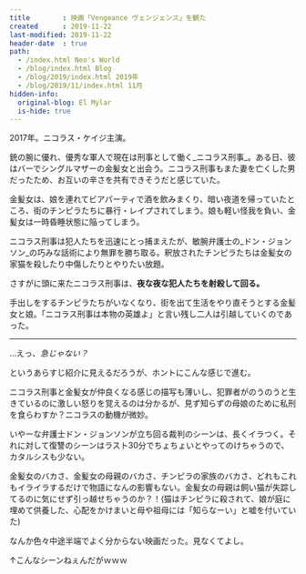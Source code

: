 ```yaml
---
title        : 映画「Vengeance ヴェンジェンス」を観た
created      : 2019-11-22
last-modified: 2019-11-22
header-date  : true
path:
  - /index.html Neo's World
  - /blog/index.html Blog
  - /blog/2019/index.html 2019年
  - /blog/2019/11/index.html 11月
hidden-info:
  original-blog: El Mylar
  is-hide: true
---
```


2017年。ニコラス・ケイジ主演。

銃の腕に優れ、優秀な軍人で現在は刑事として働く_ニコラス刑事_。ある日、彼はバーでシングルマザーの金髪女と出会う。ニコラス刑事もまた妻を亡くした男だったため、お互いの辛さを共有できそうだと感じていた。

金髪女は、娘を連れてビアパーティで酒を飲みまくり、暗い夜道を帰っていたところ、街のチンピラたちに暴行・レイプされてしまう。娘も軽い怪我を負い、金髪女は一時昏睡状態に陥ってしまう。

ニコラス刑事は犯人たちを迅速にとっ捕まえたが、敏腕弁護士の_ドン・ジョンソン_の巧みな話術により無罪を勝ち取る。釈放されたチンピラたちは金髪女の家猫を殺したり中傷したりとやりたい放題。

さすがに頭に来たニコラス刑事は、__夜な夜な犯人たちを射殺して回る。__

手出しをするチンピラたちがいなくなり、街を出て生活をやり直そうとする金髪女と娘。「ニコラス刑事は本物の英雄よ」と言い残し二人は引越していくのであった。

---

…えっ、_急じゃない？_

というあらすじ紹介に見えるだろうが、ホントにこんな感じで進む。

ニコラス刑事と金髪女が仲良くなる感じの描写も薄いし、犯罪者がのうのうと生きているのに激しい怒りを覚えるのは分かるが、見ず知らずの母娘のために私刑を食らわすか？ニコラスの動機が微妙。

いやーな弁護士ドン・ジョンソンが立ち回る裁判のシーンは、長くイラつく。それに対して復讐のシーンはラスト30分でちょちょいとやってのけちゃうので、カタルシスも少ない。

金髪女のバカさ、金髪女の母親のバカさ、チンピラの家族のバカさ、どれもこれもイライラするだけで物語になんの影響もない。金髪女の母親は飼い猫が失踪してるのに気にせず引っ越せちゃうのか？！(猫はチンピラに殺されて、娘が庭に埋めて供養した、心配をかけまいと母や祖母には「知らなーい」と嘘を付いていた)

なんか色々中途半端でよく分からない映画だった。見なくてよし。

↑こんなシーンねぇんだがｗｗｗ
